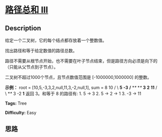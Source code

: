 # [路径总和 III][title]

## Description

给定一个二叉树，它的每个结点都存放着一个整数值。

找出路径和等于给定数值的路径总数。

路径不需要从根节点开始，也不需要在叶子节点结束，但是路径方向必须是向下的（只能从父节点到子节点）。

二叉树不超过1000个节点，且节点数值范围是 [-1000000,1000000] 的整数。

**示例：**
            root = [10,5,-3,3,2,null,11,3,-2,null,1], sum = 8              10         /  \        **5**   **-3**       **/** **\**    **\**      **3**   **2**   **11**     / \   **\**    3  -2   **1**        返回 3。和等于 8 的路径有:        1.  5 -> 3    2.  5 -> 2 -> 1    3.  -3 -> 11    


**Tags:** Tree

**Difficulty:** Easy

## 思路

[title]: https://leetcode-cn.com/problems/path-sum-iii
